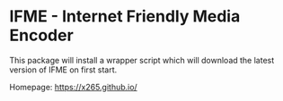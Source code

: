 IFME - Internet Friendly Media Encoder
======================================

This package will install a wrapper script which will download the latest version of IFME on first start.

Homepage: https://x265.github.io/


